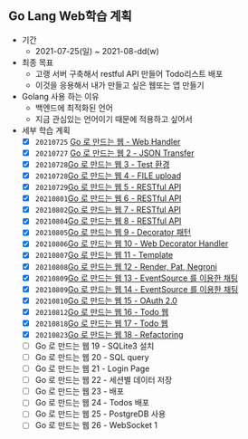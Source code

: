 ## Go Lang Web학습 계획
- 기간 
  -  2021-07-25(일) ~ 2021-08-dd(w)
- 최종 목표 
  - 고랭 서버 구축해서 restful API 만들어 Todo리스트 배포 
  - 이것을 응용해서 내가 만들고 싶은 웹또는 앱 만들기  
- Golang 사용 하는 이유 
  - 백엔드에 최적화된 언어
  - 지금 관심있는 언어이기 때문에 적용하고 싶어서 
- 세부 학습 계획   
  - [x] `20210725` [Go 로 만드는 웹 - Web Handler](../05.GolangWeb/0725/2021년07월25일-GoLang_WebHandler.md)
  - [x] `20210727` [Go 로 만드는 웹 2 - JSON Transfer](../05.GolangWeb/0727/2021년07월27일-GoLangWeb_JsonTransfer.md)
  - [x] `20210728`[Go 로 만드는 웹 3 - Test 환경](../05.GolangWeb/0728/01.Test환경/2021년07월28일_GoLangWeb-Test환경.md)
  - [x] `20210728`[Go 로 만드는 웹 4 - FILE upload](../05.GolangWeb/0728/02.FileUpload/2021년07월28일_GoLangWeb-FileUpload.md)
  - [x] `20210729`[Go 로 만드는 웹 5 - RESTful API](../05.GolangWeb/0729/01.RESTfulAPI1/2021년07월29일_GoLangWeb-RESTfulAPI1.md)
  - [x] `20210801`[Go 로 만드는 웹 6 - RESTful API](../05.GolangWeb/0801/01.RESTfulAPI2/2021년08월01일_GoLangWeb-RESTfulAPI2.md)
  - [x] `20210802`[Go 로 만드는 웹 7 - RESTful API](../05.GolangWeb/0802/01.RESTfulAPI3/2021년08월02일_GoLangWeb-RESTfulAPI3.md)
  - [x] `20210804`[Go 로 만드는 웹 8 - RESTful API](../05.GolangWeb/0804/01.RESTfulAPI4/2021년08월04일_GoLangWeb-RESTfulAPI4.md)
  - [x] `20210805`[Go 로 만드는 웹 9 - Decorator 패턴](../05.GolangWeb/0805/01.Decorator/2021년08월05일_GoLangWeb-Decorator패턴.md)
  - [x] `20210806`[Go 로 만드는 웹 10 - Web Decorator Handler](../05.GolangWeb/0806/01.WebDecoratorHandler/2021년08월06일_GoLangWeb-WebDecoratorHandler.md)
  - [x] `20210807`[Go 로 만드는 웹 11 - Template](../05.GolangWeb/0807/01.Template/2021년08월07일_GoLangWeb-Template.md)
  - [x] `20210808`[Go 로 만드는 웹 12 - Render, Pat, Negroni](../05.GolangWeb/0808/01.Render,Pat,Negroni/2021년08월07일_GoLangWeb-Render,Pat,Negroni.md)
  - [x] `20210809`[Go 로 만드는 웹 13 - EventSource 를 이용한 채팅](../05.GolangWeb/0809/2021년08월09일_GoLangWeb-EventSource를이용한채팅.md)
  - [x] `20210809`[Go 로 만드는 웹 14 - EventSource 를 이용한 채팅](../05.GolangWeb/0809/2021년08월09일_GoLangWeb-EventSource를이용한채팅2.md)
  - [x] `20210810`[Go 로 만드는 웹 15 - OAuth 2.0](../05.GolangWeb/0810/01.OAuth2.0/2021년08월10일_GoLangWeb-OAuth2.0.md)
  - [x] `20210812`[Go 로 만드는 웹 16 - Todo 웹](../05.GolangWeb/0812/Todo웹1/2021년08월11일_GoLangWeb-Todo웹.md)
  - [x] `20210818`[Go 로 만드는 웹 17 - Todo 웹](../05.GolangWeb/0818/01.ToDoWeb2/2021년08월18일_GoLangWeb-ToDoWeb2.md)
  - [x] `20210823`[Go 로 만드는 웹 18 - Refactoring](../05.GolangWeb/0823/01.Refactoring/2021년08월23일_GoLangWeb-Refactoring.md)
  - [ ] Go 로 만드는 웹 19 - SQLite3 설치
  - [ ] Go 로 만드는 웹 20 - SQL query
  - [ ] Go 로 만드는 웹 21 - Login Page
  - [ ] Go 로 만드는 웹 22 - 세션별 데이터 저장
  - [ ] Go 로 만드는 웹 23 - 배포
  - [ ] Go 로 만드는 웹 24 - Todos 배포
  - [ ] Go 로 만드는 웹 25 - PostgreDB 사용
  - [ ] Go 로 만드는 웹 26 - WebSocket 1
